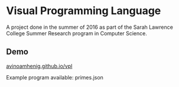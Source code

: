 # Visual Programming Language

A project done in the summer of 2016 as part of the Sarah Lawrence College Summer Research program in Computer Science.

## Demo
[avinoamhenig.github.io/vpl](http://avinoamhenig.github.io/vpl)

Example program available: primes.json
